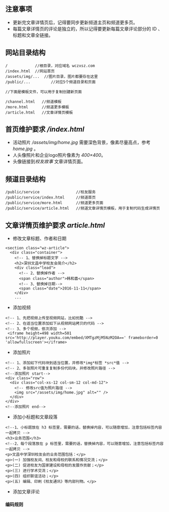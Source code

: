 ## 注意事项
* 更新完文章详情页后，记得要同步更新频道主页和频道更多页。
* 每篇文章详情页的评论是独立的，所以记得要更新每篇文章评论部分的 ID 、标题和文章全链接。

## 网站目录结构
```
/            //根目录，对应域名 wczxsz.com
/index.html  //网站首页
/assets/img/...  //图片目录，图片都要存在这里
/public/...         //对应5个频道目录和页面

//下面是模板文件，可以用于复制创建新页面

/channel.html   //频道模板
/more.html      //频道更多模板
/article.html   //文章详情页模板
```

## 首页维护要求 */index.html*

* 活动照片 */assets/img/home.jpg* 需要深色背景，像素尽量高点，参考 *home.jpg* 。
* 人头像照片和企业logo照片像素为 *400×400*。
* 头像链接到*校友故事* 文章详情页面。

## 频道目录结构

```
/public/service                //校友服务
/public/service/index.html     //频道首页
/public/service/more.html      //频道更多页面
/public/service/article.html   //频道文章详情页模板，用于复制代码生成详情页

```

## 文章详情页维护要求 *article.html*
* 修改文章标题、作者和日期
```
<section class="wz-article">
  <div class="container">
    <!-- 1、替换掉标题文字 -->
    <h2>深圳文昌中学校友会简介</h2>
    <div class="lead">
      <!-- 2、替换掉作者 -->
      <span class="author">韩和喜</span>
      <!-- 3、替换掉日期-->
      <span class="date">2016-11-11</span>
    </div>
    ...
```
* 添加视频
```
<!-- 1、先把视频上传至视频网站，比如优酷 -->
<!-- 2、在适当位置添加如下从视频网站拷贝的代码 -->
<!-- 3、多个视频，依次添加 -->
 <iframe height=498 width=501 src='http://player.youku.com/embed/XMTgzMjM5NzM2OA==' frameborder=0 'allowfullscreen'></iframe>

```
* 添加照片
```
<!-- 1、添加如下代码块到适当位置，并修改*img*标签 *src*值 -->
<!-- 2、多张照片可重复复制多份代码块，并修改照片路径 -->
<!--添加照片 start-->
<div class="row">
  <div class="col-xs-12 col-sm-12 col-md-12">
    <!-- 修改src值为照片路径 -->
    <img src="/assets/img/home.jpg" alt="" />
  </div>
</div>
<!--添加照片 end-->

```
* 添加小标题和文章段落
```
<!--1、小标题放在 h3 标签里，需要的话，替换掉内容，可以随意增加，注意包括标签内容一起拷贝 -->
<h3>业务范围</h3>
<!--2、每个段落放在 p 标签里，需要的话，替换掉内容，可以随意增加，注意包括标签内容一起拷贝 -->
<p>文昌中学深圳校友会的业务范围包括：</p>
<p>(一) 加强校友间、校友和母校的联系和情况交流；</p>
<p>(二) 促进校友为国家建设和母校的发展作贡献；</p>
<p>(三) 进行学术交流；</p>
<p>(四) 组织联谊活动；</p>
<p>(五) 编辑、印刷《校友通讯》等内部刊物。</p>
```
* 添加文章评论
#### 编码规则
